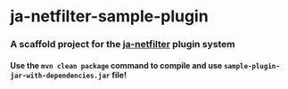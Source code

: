 # ja-netfilter-sample-plugin

### A scaffold project for the [ja-netfilter](https://gitee.com/ja-netfilter/ja-netfilter) plugin system

#### Use the `mvn clean package` command to compile and use `sample-plugin-jar-with-dependencies.jar` file!
